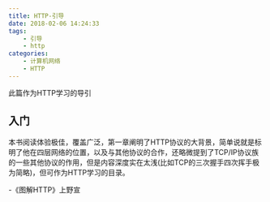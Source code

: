 ```yaml
---
title: HTTP-引导
date: 2018-02-06 14:24:33
tags: 
    - 引导
    - http
categories:
    - 计算机网络
    - HTTP
---
```


此篇作为HTTP学习的导引

<!--more-->

## 入门

本书阅读体验极佳，覆盖广泛，第一章阐明了HTTP协议的大背景，简单说就是标明了他在四层网络的位置，以及与其他协议的合作，还略微提到了TCP/IP协议族的一些其他协议的作用，但是内容深度实在太浅(比如TCP的三次握手四次挥手极为简略)，但可作为HTTP学习的目录。

-《图解HTTP》上野宣
